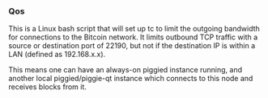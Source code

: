 ### Qos ###

This is a Linux bash script that will set up tc to limit the outgoing bandwidth for connections to the Bitcoin network. It limits outbound TCP traffic with a source or destination port of 22190, but not if the destination IP is within a LAN (defined as 192.168.x.x).

This means one can have an always-on piggied instance running, and another local piggied/piggie-qt instance which connects to this node and receives blocks from it.
